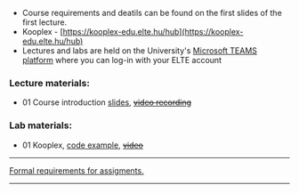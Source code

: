  - Course requirements and deatils can be found on the first slides of the first lecture.
 - Kooplex - [https://kooplex-edu.elte.hu/hub](https://kooplex-edu.elte.hu/hub)
 - Lectures and labs are held on the University's [Microsoft TEAMS platform](http://portal.office.com/) where you can log-in with your ELTE account

### Lecture materials:
- 01 Course introduction [slides](http://patbaa.web.elte.hu/physdm/slides/01_introduction.pdf), [~~video recording~~](http://patbaa.web.elte.hu/physdm/video/)

### Lab materials: 
- 01 Kooplex, [code example](http://patbaa.web.elte.hu/physdm/code_examples/01_data_handling_examples.html), [~~video~~](http://patbaa.web.elte.hu/physdm/video/)

---

[Formal requirements for assigments.](lab/assignments.md) 

---
